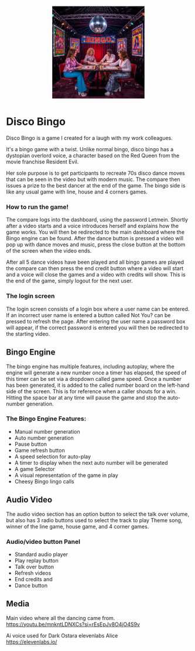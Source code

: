 <h1 align="center">
   <img src="https://github.com/jonathanw82/bingo/blob/main/assets/media/logo.jpeg" width="50%" height="auto" alt="logo"/>
 </h1>

# Disco Bingo

Disco Bingo is a game I created for a laugh with my work colleagues.

It's a bingo game with a twist. Unlike normal bingo, disco bingo has a dystopian overlord voice, a character based on the Red Queen from the movie franchise Resident Evil.

Her sole purpose is to get participants to recreate 70s disco dance moves that can be seen in the video but with modern music. The compare then issues a prize to the best dancer at the end of the game. 
The bingo side is like any usual game with line, house and 4 corners games.

### How to run the game!
The compare logs into the dashboard, using the password Letmein. Shortly after a video starts and a voice introduces herself and explains how the game works. You will then be redirected to the main dashboard where the Bingo engine can be found. After the dance button is pressed a video will pop up with dance moves and music, press the close button at the bottom of the screen when the video ends.

After all 5 dance videos have been played and all bingo games are played the compare can then press the end credit button where a video will start and a voice will close the games and a video with credits will show. This is the end of the game, simply logout for the next user. 

### The login screen 
The login screen consists of a login box where a user name can be entered. If an incorrect user name is entered a button called Not You? can be pressed to refresh the page.
After entering the user name a password box will appear, if the correct password is entered you will then be redirected to the starting video.

## Bingo Engine
The bingo engine has multiple features, including autoplay, where the engine will generate a new number once a timer has elapsed, the speed of this timer can be set via a dropdown called game speed.
Once a number has been generated, it is added to the called number board on the left-hand side of the screen. This is for reference when a caller shouts for a win.
Hitting the space bar at any time will pause the game and stop the auto-number generation.

### The Bingo Engine Features:
* Manual number generation 
* Auto number generation
* Pause button
* Game refresh button
* A speed selection for auto-play
* A timer to display when the next auto number will be generated 
* A game Selector
* A visual representation of the game in play 
* Cheesy Bingo lingo calls

## Audio Video

The audio video section has an option button to select the talk over volume, but also has 3 radio buttons used to select the track to play
Theme song, winner of the line game, house game, and 4 corner games.

### Audio/video button Panel

* Standard audio player
* Play replay button
* Talk over button
* Refresh videos 
* End credits and 
* Dance button


## Media
Main video where all the dancing came from.
<br> https://youtu.be/mnkntLDNXCs?si=rEsEpJv8O4jO4S9v

Ai voice used for Dark Ostara elevenlabs Alice
<br>
https://elevenlabs.io/

